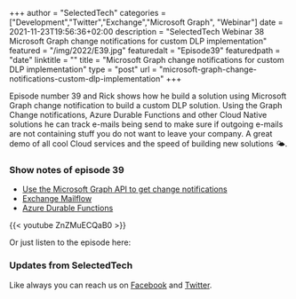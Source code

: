 +++
author = "SelectedTech"
categories = ["Development","Twitter","Exchange","Microsoft Graph", "Webinar"]
date = 2021-11-23T19:56:36+02:00
description = "SelectedTech Webinar 38 Microsoft Graph change notifications for custom DLP implementation"
featured = "/img/2022/E39.jpg"
featuredalt = "Episode39"
featuredpath = "date"
linktitle = ""
title = "Microsoft Graph change notifications for custom DLP implementation"
type = "post"
url = "microsoft-graph-change-notifications-custom-dlp-implementation"
+++

Episode number 39 and Rick shows how he build a solution using Microsoft Graph change notification to build a custom DLP solution. Using the Graph Change notifications, Azure Durable Functions and other Cloud Native solutions he can track e-mails being send to make sure if outgoing e-mails are not containing stuff you do not want to leave your company. A great demo of all cool Cloud services and the speed of building new solutions 🌤️.

### Show notes of episode 39

- [Use the Microsoft Graph API to get change notifications](https://docs.microsoft.com/graph/api/resources/webhooks?view=graph-rest-1.0)
- [Exchange Mailflow](https://docs.microsoft.com/exchange/mail-flow/mail-flow?view=exchserver-2019)
- [Azure Durable Functions](https://docs.microsoft.com/azure/azure-functions/durable/durable-functions-overview?tabs=csharp)

{{< youtube ZnZMuECQaB0 >}}

Or just listen to the episode here:

### Updates from SelectedTech

Like always you can reach us on [Facebook](https://www.facebook.com/SelectedTechPage/) and [Twitter](https://twitter.com/selectedtech).
